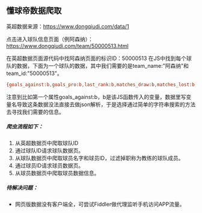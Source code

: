 ## 懂球帝数据爬取

英超数据来源：https://www.dongqiudi.com/data/1

点击进入球队信息页面（例阿森纳）：https://www.dongqiudi.com/team/50000513.html

在英超数据页面源代码中找阿森纳页面的标识ID：50000513
在JS中找到每个球队的数据，下面为一个球队的数据，其中我们需要的是team_name:"阿森纳"和team_id:"50000513"。

```bash
{goals_against:b,goals_pro:b,last_rank:b,matches_draw:b,matches_lost:b,matches_total:b,matches_won:b,points:b,rank:dk,scheme:"dongqiudi:\u002F\u002Fv1\u002Fdata\u002Fteam\u002F50000513",team_id:"50000513",team_logo:"https:\u002F\u002Fimg1.dongqiudi.com\u002Ffastdfs5\u002FM00\u002F04\u002FC8\u002FrB8BO15q_yaAdgetAABZZa53gBI322.png",team_name:"阿森纳"}
```

注意到比如第一个属性goals_against:b，​b是该JS函数传入的变量，​数据里写变量名导致这条数据没法直接去做json解析，于是选择通过简单的字符串搜索的方法去寻找我们需要的信息。



##### 爬虫流程如下：

1. 从英超数据页中爬取球队ID
2. 通过球队ID请求球队数据页。
3. 从球队数据页中爬取球员名字和球员ID，过滤掉职称为教练的球队成员。
4. 通过球员ID请求球员数据页。
5. 从球员数据页中爬取球员数据信息。



##### 待解决问题：

- 网页版数据没有客户端全，可尝试Fiddler做代理监听手机访问APP流量。

